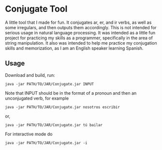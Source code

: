 # Conjugate Tool

A little tool that I made for fun. It conjugates ar, er, and ir verbs, as well as some irregulars, and then outputs them accordingly.
This is not intended for serious usage in natural language processing. It was intended as a little fun project for practicing
my skills as a programmer, specifically in the area of string manipulation. It also was intended to help me practice my
conjugation skills and memorization, as I am an English speaker learning Spanish.

## Usage

Download and build, run:
```
java -jar PATH/TO/JAR/Conjugate.jar INPUT
```
Note that INPUT should be in the format of a pronoun and then an unconjugated verb, for example
```
java -jar PATH/TO/JAR/Conjugate.jar nosotros escribir
```
or,
```
java -jar PATH/TO/JAR/Conjugate.jar tú bailar
```

For interactive mode do
```
java -jar PATH/TO/JAR/Conjugate.jar -i
```
